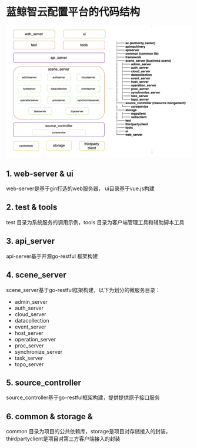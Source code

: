 # 蓝鲸智云配置平台的代码结构

![bk-cmdb.png](../resource/img/code.png) 


## 1. web-server & ui

web-server是基于gin打造的web服务器， ui目录基于vue.js构建

## 2. test & tools

test 目录为系统服务的调用示例，tools 目录为客户端管理工具和辅助脚本工具


## 3. api_server

api-server基于开源go-restful 框架构建

## 4. scene_server

scene_server基于go-restful框架构建，以下为划分的微服务目录：
* admin_server
* auth_server
* cloud_server
* datacollection
* event_server
* host_server
* operation_server
* proc_server
* synchronize_server
* task_server
* topo_server


## 5. source_controller

source_controller基于go-restful框架构建，提供提供原子接口服务

## 6. common & storage & 
common 目录为项目的公共依赖库，storage是项目对存储接入的封装，thirdpartyclient是项目对第三方客户端接入的封装
